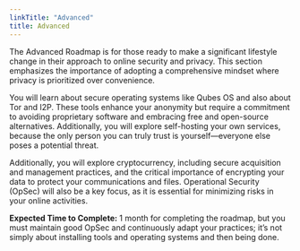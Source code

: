 ```yaml
---
linkTitle: "Advanced"
title: Advanced
---
```

The Advanced Roadmap is for those ready to make a significant lifestyle change in their approach to online security and privacy. This section emphasizes the importance of adopting a comprehensive mindset where privacy is prioritized over convenience.

You will learn about secure operating systems like Qubes OS and also about Tor and I2P. These tools enhance your anonymity but require a commitment to avoiding proprietary software and embracing free and open-source alternatives. Additionally, you will explore self-hosting your own services, because the only person you can truly trust is yourself—everyone else poses a potential threat.

Additionally, you will explore cryptocurrency, including secure acquisition and management practices, and the critical importance of encrypting your data to protect your communications and files. Operational Security (OpSec) will also be a key focus, as it is essential for minimizing risks in your online activities.

**Expected Time to Complete:** 1 month for completing the roadmap, but you must maintain good OpSec and continuously adapt your practices; it’s not simply about installing tools and operating systems and then being done.